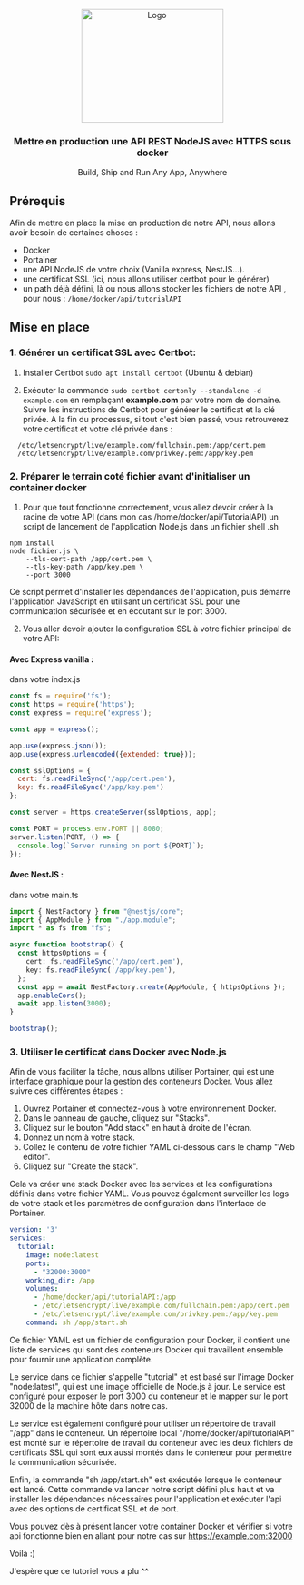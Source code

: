 <br />
<div align="center">
  <a href="https://i.ibb.co/ScTx2Rh/logo.png">
    <img src="https://jolicode.com/media/original/2013/10/homepage-docker-logo.png" alt="Logo" width="250" height="200">
  </a>

<h3 align="center">Mettre en production une API REST NodeJS avec HTTPS sous docker </h3>

  <p align="center">
   Build, Ship and Run Any App, Anywhere
  </p>
</div>


## Prérequis

Afin de mettre en place la mise en production de notre API, nous allons avoir besoin de certaines choses :
- Docker 
- Portainer
- une API NodeJS de votre choix (Vanilla express, NestJS...).
- une certificat SSL (ici, nous allons utiliser certbot pour le générer)
- un path déjà défini, là ou nous allons stocker les fichiers de notre API , pour nous : ```/home/docker/api/tutorialAPI```

## Mise en place
### 1. Générer un certificat SSL avec Certbot:

1. Installer Certbot ```sudo apt install certbot``` (Ubuntu & debian) 

2. Exécuter la commande ```sudo certbot certonly --standalone -d example.com``` en remplaçant **example.com** par votre nom de domaine.
Suivre les instructions de Certbot pour générer le certificat et la clé privée.
A la fin du processus, si tout c'est bien passé, vous retrouverez votre certificat et votre clé privée dans : 
```
  /etc/letsencrypt/live/example.com/fullchain.pem:/app/cert.pem
  /etc/letsencrypt/live/example.com/privkey.pem:/app/key.pem
```

### 2. Préparer le terrain coté fichier avant d'initialiser un container docker 

1. Pour que tout fonctionne correctement, vous allez devoir créer à la racine de votre API (dans mon cas /home/docker/api/TutorialAPI) un script de lancement de l'application Node.js dans un fichier shell .sh

```batch
npm install
node fichier.js \
    --tls-cert-path /app/cert.pem \
    --tls-key-path /app/key.pem \
    --port 3000
```
Ce script permet d'installer les dépendances de l'application, puis démarre l'application JavaScript en utilisant un certificat SSL pour une communication sécurisée et en écoutant sur le port 3000.

2. Vous aller devoir ajouter la configuration SSL à votre fichier principal de votre API:

#### Avec Express vanilla : 
dans votre index.js

```js
const fs = require('fs');
const https = require('https');
const express = require('express');

const app = express();

app.use(express.json());
app.use(express.urlencoded({extended: true}));

const sslOptions = {
  cert: fs.readFileSync('/app/cert.pem'),
  key: fs.readFileSync('/app/key.pem')
};

const server = https.createServer(sslOptions, app);

const PORT = process.env.PORT || 8080;
server.listen(PORT, () => {
  console.log(`Server running on port ${PORT}`);
});
```

#### Avec NestJS :

dans votre main.ts
```ts
import { NestFactory } from "@nestjs/core";
import { AppModule } from "./app.module";
import * as fs from "fs";

async function bootstrap() {
  const httpsOptions = {
    cert: fs.readFileSync('/app/cert.pem'),
    key: fs.readFileSync('/app/key.pem'),
  };
  const app = await NestFactory.create(AppModule, { httpsOptions });
  app.enableCors();
  await app.listen(3000);
}

bootstrap();
```

### 3. Utiliser le certificat dans Docker avec Node.js
Afin de vous faciliter la tâche, nous allons utiliser Portainer, qui est une interface graphique pour la gestion des conteneurs Docker.
Vous allez suivre ces différentes étapes : 

1. Ouvrez Portainer et connectez-vous à votre environnement Docker.
2. Dans le panneau de gauche, cliquez sur "Stacks".
3. Cliquez sur le bouton "Add stack" en haut à droite de l'écran.
4. Donnez un nom à votre stack.
5. Collez le contenu de votre fichier YAML ci-dessous dans le champ "Web editor".
6. Cliquez sur "Create the stack".

Cela va créer une stack Docker avec les services et les configurations définis dans votre fichier YAML. Vous pouvez également surveiller les logs de votre stack et les paramètres de configuration dans l'interface de Portainer.

```yaml
version: '3'
services:
  tutorial:
    image: node:latest 
    ports:
      - "32000:3000"
    working_dir: /app 
    volumes:
      - /home/docker/api/tutorialAPI:/app
      - /etc/letsencrypt/live/example.com/fullchain.pem:/app/cert.pem
      - /etc/letsencrypt/live/example.com/privkey.pem:/app/key.pem
    command: sh /app/start.sh
```

Ce fichier YAML est un fichier de configuration pour Docker, il contient une liste de services qui sont des conteneurs Docker qui travaillent ensemble pour fournir une application complète.

Le service dans ce fichier s'appelle "tutorial" et est basé sur l'image Docker "node:latest", qui est une image officielle de Node.js à jour. Le service est configuré pour exposer le port 3000 du conteneur et le mapper sur le port 32000 de la machine hôte dans notre cas.

Le service est également configuré pour utiliser un répertoire de travail "/app" dans le conteneur.
Un répertoire local "/home/docker/api/tutorialAPI" est monté sur le répertoire de travail du conteneur avec les deux fichiers de certificats SSL qui sont eux aussi montés dans le conteneur pour permettre la communication sécurisée.

Enfin, la commande "sh /app/start.sh" est exécutée lorsque le conteneur est lancé. Cette commande va lancer notre script défini plus haut et va installer les dépendances nécessaires pour l'application et exécuter l'api avec des options de certificat SSL et de port.

Vous pouvez dès à présent lancer votre container Docker et vérifier si votre api fonctionne bien en allant pour notre cas sur https://example.com:32000

Voilà :)

J'espère que ce tutoriel vous a plu ^^


